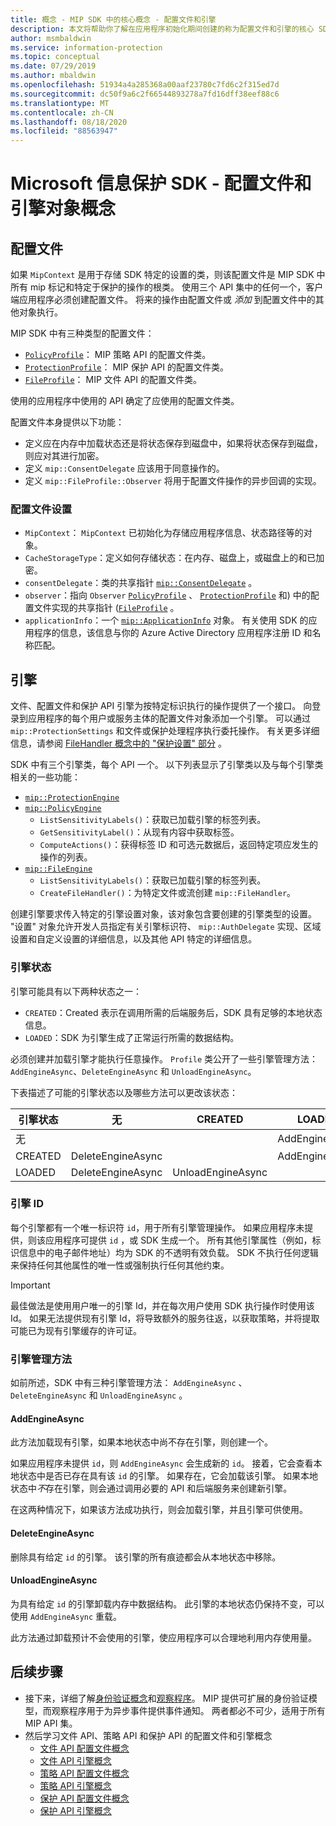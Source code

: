 ```yaml
---
title: 概念 - MIP SDK 中的核心概念 - 配置文件和引擎
description: 本文将帮助你了解在应用程序初始化期间创建的称为配置文件和引擎的核心 SDK 概念。
author: msmbaldwin
ms.service: information-protection
ms.topic: conceptual
ms.date: 07/29/2019
ms.author: mbaldwin
ms.openlocfilehash: 51934a4a285368a00aaf23780c7fd6c2f315ed7d
ms.sourcegitcommit: dc50f9a6c2f66544893278a7fd16dff38eef88c6
ms.translationtype: MT
ms.contentlocale: zh-CN
ms.lasthandoff: 08/18/2020
ms.locfileid: "88563947"
---
```

# <a name="microsoft-information-protection-sdk---profile-and-engine-object-concepts"></a>Microsoft 信息保护 SDK - 配置文件和引擎对象概念

## <a name="profiles"></a>配置文件

如果 `MipContext` 是用于存储 SDK 特定的设置的类，则该配置文件是 MIP SDK 中所有 mip 标记和特定于保护的操作的根类。 使用三个 API 集中的任何一个，客户端应用程序必须创建配置文件。 将来的操作由配置文件或 *添加* 到配置文件中的其他对象执行。

MIP SDK 中有三种类型的配置文件：

- [`PolicyProfile`](reference/class_mip_policyprofile.md)： MIP 策略 API 的配置文件类。
- [`ProtectionProfile`](reference/class_mip_protectionprofile.md)： MIP 保护 API 的配置文件类。
- [`FileProfile`](reference/class_mip_fileprofile.md)： MIP 文件 API 的配置文件类。

使用的应用程序中使用的 API 确定了应使用的配置文件类。

配置文件本身提供以下功能：

- 定义应在内存中加载状态还是将状态保存到磁盘中，如果将状态保存到磁盘，则应对其进行加密。
- 定义 `mip::ConsentDelegate` 应该用于同意操作的。
- 定义 `mip::FileProfile::Observer` 将用于配置文件操作的异步回调的实现。

### <a name="profile-settings"></a>配置文件设置

- `MipContext`： `MipContext` 已初始化为存储应用程序信息、状态路径等的对象。
- `CacheStorageType`：定义如何存储状态：在内存、磁盘上，或磁盘上的和已加密。
- `consentDelegate`：类的共享指针 [`mip::ConsentDelegate`](reference/class_mip_consentdelegate.md) 。
- `observer`：指向 `Observer` [`PolicyProfile`](reference/class_mip_policyprofile_observer.md) 、 [`ProtectionProfile`](reference/class_mip_protectionprofile_observer.md) 和) 中的配置文件实现的共享指针 ([`FileProfile`](reference/class_mip_fileprofile_observer.md) 。
- `applicationInfo`：一个 [`mip::ApplicationInfo`](reference/mip-enums-and-structs.md#structures) 对象。 有关使用 SDK 的应用程序的信息，该信息与你的 Azure Active Directory 应用程序注册 ID 和名称匹配。

## <a name="engines"></a>引擎

文件、配置文件和保护 API 引擎为按特定标识执行的操作提供了一个接口。 向登录到应用程序的每个用户或服务主体的配置文件对象添加一个引擎。 可以通过 `mip::ProtectionSettings` 和文件或保护处理程序执行委托操作。 有关更多详细信息，请参阅 [FileHandler 概念中的 "保护设置" 部分](concept-handler-file-cpp.md) 。

SDK 中有三个引擎类，每个 API 一个。 以下列表显示了引擎类以及与每个引擎类相关的一些功能：

- [`mip::ProtectionEngine`](reference/class_mip_protectionengine.md)
- [`mip::PolicyEngine`](reference/class_mip_policyengine.md)
  - `ListSensitivityLabels()`：获取已加载引擎的标签列表。
  - `GetSensitivityLabel()`：从现有内容中获取标签。
  - `ComputeActions()`：获得标签 ID 和可选元数据后，返回特定项应发生的操作的列表。
- [`mip::FileEngine`](reference/class_mip_fileengine.md)
  - `ListSensitivityLabels()`：获取已加载引擎的标签列表。
  - `CreateFileHandler()`：为特定文件或流创建 `mip::FileHandler`。

创建引擎要求传入特定的引擎设置对象，该对象包含要创建的引擎类型的设置。 "设置" 对象允许开发人员指定有关引擎标识符、 `mip::AuthDelegate` 实现、区域设置和自定义设置的详细信息，以及其他 API 特定的详细信息。

### <a name="engine-states"></a>引擎状态

引擎可能具有以下两种状态之一：

- `CREATED`：Created 表示在调用所需的后端服务后，SDK 具有足够的本地状态信息。
- `LOADED`：SDK 为引擎生成了正常运行所需的数据结构。

必须创建并加载引擎才能执行任意操作。 `Profile` 类公开了一些引擎管理方法：`AddEngineAsync`、`DeleteEngineAsync` 和 `UnloadEngineAsync`。

下表描述了可能的引擎状态以及哪些方法可以更改该状态：

| 引擎状态 | 无              | CREATED           | LOADED         |
|--------------|-------------------|-------------------|----------------|
| 无         |                   |                   | AddEngineAsync |
| CREATED      | DeleteEngineAsync |                   | AddEngineAsync |
| LOADED       | DeleteEngineAsync | UnloadEngineAsync |                |

### <a name="engine-id"></a>引擎 ID

每个引擎都有一个唯一标识符 `id`，用于所有引擎管理操作。 如果应用程序未提供，则该应用程序可提供 `id` ，或 SDK 生成一个。 所有其他引擎属性（例如，标识信息中的电子邮件地址）均为 SDK 的不透明有效负载。 SDK 不执行任何逻辑来保持任何其他属性的唯一性或强制执行任何其他约束。

> [!IMPORTANT]
> 最佳做法是使用用户唯一的引擎 Id，并在每次用户使用 SDK 执行操作时使用该 Id。 如果无法提供现有引擎 Id，将导致额外的服务往返，以获取策略，并将提取可能已为现有引擎缓存的许可证。

### <a name="engine-management-methods"></a>引擎管理方法

如前所述，SDK 中有三种引擎管理方法： `AddEngineAsync` 、 `DeleteEngineAsync` 和 `UnloadEngineAsync` 。

#### <a name="addengineasync"></a>AddEngineAsync

此方法加载现有引擎，如果本地状态中尚不存在引擎，则创建一个。

如果应用程序未提供 `id`，则 `AddEngineAsync` 会生成新的 `id`。 接着，它会查看本地状态中是否已存在具有该 `id` 的引擎。 如果存在，它会加载该引擎。 如果本地状态中*不*存在引擎，则会通过调用必要的 API 和后端服务来创建新引擎。

在这两种情况下，如果该方法成功执行，则会加载引擎，并且引擎可供使用。

#### <a name="deleteengineasync"></a>DeleteEngineAsync

删除具有给定 `id` 的引擎。 该引擎的所有痕迹都会从本地状态中移除。

#### <a name="unloadengineasync"></a>UnloadEngineAsync

为具有给定 `id` 的引擎卸载内存中数据结构。 此引擎的本地状态仍保持不变，可以使用 `AddEngineAsync` 重载。

此方法通过卸载预计不会使用的引擎，使应用程序可以合理地利用内存使用量。

## <a name="next-steps"></a>后续步骤

- 接下来，详细了解[身份验证概念](concept-authentication-cpp.md)和[观察程序](concept-async-observers.md)。 MIP 提供可扩展的身份验证模型，而观察程序用于为异步事件提供事件通知。 两者都必不可少，适用于所有 MIP API 集。
- 然后学习文件 API、策略 API 和保护 API 的配置文件和引擎概念
  - [文件 API 配置文件概念](concept-profile-engine-file-profile-cpp.md)
  - [文件 API 引擎概念](concept-profile-engine-file-engine-cpp.md)
  - [策略 API 配置文件概念](concept-profile-engine-file-profile-cpp.md)
  - [策略 API 引擎概念](concept-profile-engine-file-engine-cpp.md)
  - [保护 API 配置文件概念](concept-profile-engine-file-profile-cpp.md)
  - [保护 API 引擎概念](concept-profile-engine-file-engine-cpp.md)  
